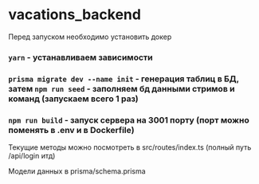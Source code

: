 # vacations_backend

Перед запуском необходимо установить докер

### `yarn` - устанавливаем зависимости

### `prisma migrate dev --name init` - генерация таблиц в БД, затем `npm run seed` - заполняем бд данными стримов и команд (запускаем всего 1 раз)

### `npm run build` - запуск сервера на 3001 порту (порт можно поменять в .env и в Dockerfile)

Текущие методы можно посмотреть в src/routes/index.ts (полный путь /api/login итд)

Модели данных в prisma/schema.prisma